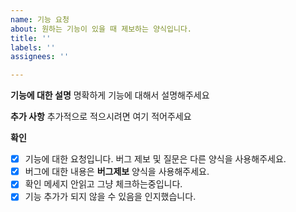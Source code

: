 ```yaml
---
name: 기능 요청
about: 원하는 기능이 있을 때 제보하는 양식입니다.
title: ''
labels: ''
assignees: ''

---
```


**기능에 대한 설명**
명확하게 기능에 대해서 설명해주세요

**추가 사항**
추가적으로 적으시려면 여기 적어주세요

**확인**
 - [x] 기능에 대한 요청입니다. 버그 제보 및 질문은 다른 양식을 사용해주세요.
 - [x] 버그에 대한 내용은 **버그제보** 양식을 사용해주세요.
 - [x] 확인 메세지 안읽고 그냥 체크하는중입니다.
 - [x] 기능 추가가 되지 않을 수 있음을 인지했습니다.
